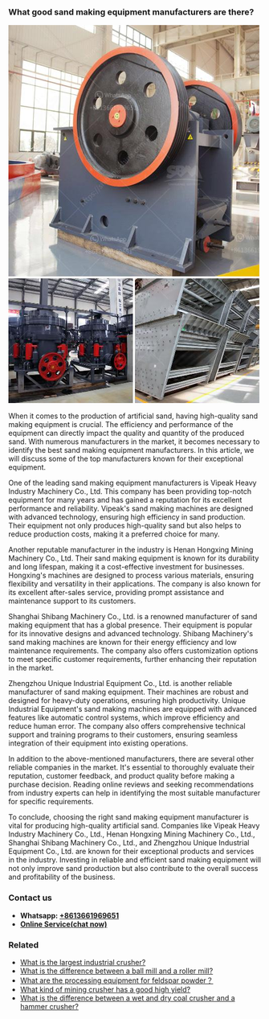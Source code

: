 <h3>What good sand making equipment manufacturers are there?</h3><img src='1701743114.jpg' alt=''><p>When it comes to the production of artificial sand, having high-quality sand making equipment is crucial. The efficiency and performance of the equipment can directly impact the quality and quantity of the produced sand. With numerous manufacturers in the market, it becomes necessary to identify the best sand making equipment manufacturers. In this article, we will discuss some of the top manufacturers known for their exceptional equipment.</p><p>One of the leading sand making equipment manufacturers is Vipeak Heavy Industry Machinery Co., Ltd. This company has been providing top-notch equipment for many years and has gained a reputation for its excellent performance and reliability. Vipeak's sand making machines are designed with advanced technology, ensuring high efficiency in sand production. Their equipment not only produces high-quality sand but also helps to reduce production costs, making it a preferred choice for many.</p><p>Another reputable manufacturer in the industry is Henan Hongxing Mining Machinery Co., Ltd. Their sand making equipment is known for its durability and long lifespan, making it a cost-effective investment for businesses. Hongxing's machines are designed to process various materials, ensuring flexibility and versatility in their applications. The company is also known for its excellent after-sales service, providing prompt assistance and maintenance support to its customers.</p><p>Shanghai Shibang Machinery Co., Ltd. is a renowned manufacturer of sand making equipment that has a global presence. Their equipment is popular for its innovative designs and advanced technology. Shibang Machinery's sand making machines are known for their energy efficiency and low maintenance requirements. The company also offers customization options to meet specific customer requirements, further enhancing their reputation in the market.</p><p>Zhengzhou Unique Industrial Equipment Co., Ltd. is another reliable manufacturer of sand making equipment. Their machines are robust and designed for heavy-duty operations, ensuring high productivity. Unique Industrial Equipment's sand making machines are equipped with advanced features like automatic control systems, which improve efficiency and reduce human error. The company also offers comprehensive technical support and training programs to their customers, ensuring seamless integration of their equipment into existing operations.</p><p>In addition to the above-mentioned manufacturers, there are several other reliable companies in the market. It's essential to thoroughly evaluate their reputation, customer feedback, and product quality before making a purchase decision. Reading online reviews and seeking recommendations from industry experts can help in identifying the most suitable manufacturer for specific requirements.</p><p>To conclude, choosing the right sand making equipment manufacturer is vital for producing high-quality artificial sand. Companies like Vipeak Heavy Industry Machinery Co., Ltd., Henan Hongxing Mining Machinery Co., Ltd., Shanghai Shibang Machinery Co., Ltd., and Zhengzhou Unique Industrial Equipment Co., Ltd. are known for their exceptional products and services in the industry. Investing in reliable and efficient sand making equipment will not only improve sand production but also contribute to the overall success and profitability of the business.</p><h3>Contact us</h3><ul><li><strong>Whatsapp:&nbsp;<a href="https://wa.me/8613661969651">+8613661969651</a></strong></li><li><a href="https://swt.shibang-china.com/?git&amp;zhl&amp;What good sand making equipment manufacturers are there"><strong>Online Service(chat now)</strong></a></li></ul><h3>Related</h3><ul><li><a href='What is the largest industrial crusher.md'>What is the largest industrial crusher?</a></li><li><a href='What is the difference between a ball mill and a roller mill.md'>What is the difference between a ball mill and a roller mill?</a></li><li><a href='What are the processing equipment for feldspar powder？.md'>What are the processing equipment for feldspar powder？</a></li><li><a href='What kind of mining crusher has a good high yield.md'>What kind of mining crusher has a good high yield?</a></li><li><a href='What is the difference between a wet and dry coal crusher and a hammer crusher.md'>What is the difference between a wet and dry coal crusher and a hammer crusher?</a></li></ul>